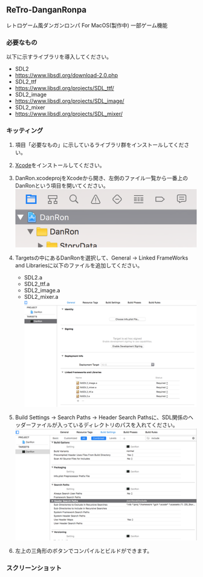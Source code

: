 ## ReTro-DanganRonpa
レトロゲーム風ダンガンロンパ For MacOS(製作中)
一部ゲーム機能

### 必要なもの
以下に示すライブラリを導入してください。
- SDL2
 - https://www.libsdl.org/download-2.0.php
- SDL2_ttf
 - https://www.libsdl.org/projects/SDL_ttf/
- SDL2_image
 - https://www.libsdl.org/projects/SDL_image/
- SDL2_mixer
 - https://www.libsdl.org/projects/SDL_mixer/

### キッティング
1. 項目「必要なもの」に示しているライブラリ群をインストールしてください。
1. [Xcode](https://blog.codecamp.jp/xcode_install )をインストールしてください。
1. DanRon.xcodeprojをXcodeから開き、左側のファイル一覧から一番上のDanRonという項目を開いてください。
   ![1](md.photos/1.png "1")

1. Targetsの中にあるDanRonを選択して、General -> Linked FrameWorks and Librariesに以下のファイルを追加してください。
    - SDL2.a
    - SDL2_ttf.a
    - SDL2_image.a
    - SDL2_mixer.a
   ![2](md.photos/2.png "2")

1. Build Settings -> Search Paths -> Header Search Pathsに、SDL関係のヘッダーファイルが入っているディレクトリのパスを入れてください。
   ![3](md.photos/3.png "3")

1. 左上の三角形のボタンでコンパイルとビルドができます。

### スクリーンショット
